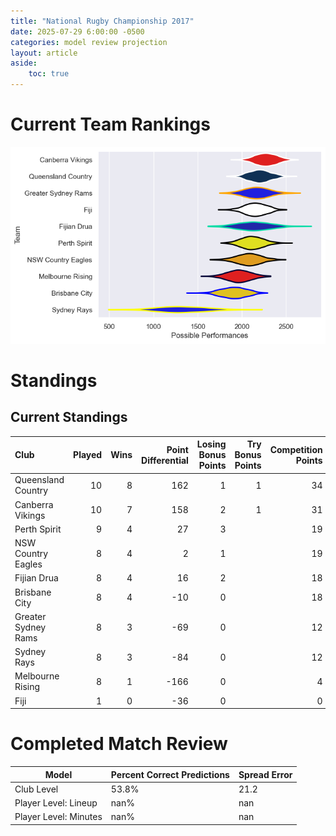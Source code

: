 ```yaml
---  
title: "National Rugby Championship 2017"  
date: 2025-07-29 6:00:00 -0500  
categories: model review projection  
layout: article  
aside:  
    toc: true  
---
```

# Current Team Rankings


![Club Rankings](plots/rankings_National_Rugby_Championship_2017.png)
# Standings

## Current Standings


| Club                |   Played |   Wins |   Point Differential |   Losing Bonus Points |   Try Bonus Points |   Competition Points |
|:--------------------|---------:|-------:|---------------------:|----------------------:|-------------------:|---------------------:|
| Queensland Country  |       10 |      8 |                  162 |                     1 |                  1 |                   34 |
| Canberra Vikings    |       10 |      7 |                  158 |                     2 |                  1 |                   31 |
| Perth Spirit        |        9 |      4 |                   27 |                     3 |                    |                   19 |
| NSW Country Eagles  |        8 |      4 |                    2 |                     1 |                    |                   19 |
| Fijian Drua         |        8 |      4 |                   16 |                     2 |                    |                   18 |
| Brisbane City       |        8 |      4 |                  -10 |                     0 |                    |                   18 |
| Greater Sydney Rams |        8 |      3 |                  -69 |                     0 |                    |                   12 |
| Sydney Rays         |        8 |      3 |                  -84 |                     0 |                    |                   12 |
| Melbourne Rising    |        8 |      1 |                 -166 |                     0 |                    |                    4 |
| Fiji                |        1 |      0 |                  -36 |                     0 |                    |                    0 |



# Completed Match Review


| Model | Percent Correct Predictions | Spread Error |
| ------ | ------ | ------ |
| Club Level | 53.8% | 21.2 |
| Player Level: Lineup | nan% | nan |
| Player Level: Minutes | nan% | nan |

